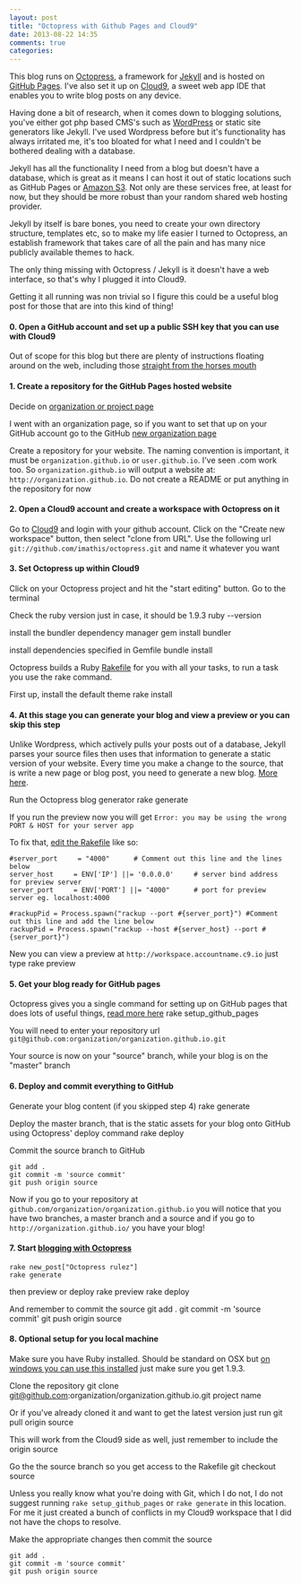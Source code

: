 ```yaml
---
layout: post
title: "Octopress with Github Pages and Cloud9"
date: 2013-08-22 14:35
comments: true
categories: 
---
```


This blog runs on [Octopress](http://octopress.org/), a framework for [Jekyll](https://github.com/mojombo/jekyll) 
and is hosted on [GitHub Pages](http://pages.github.com/). I've also set it up on [Cloud9](https://c9.io/), a
sweet web app IDE that enables you to write blog posts on any device.

Having done a bit of research, when it comes down to blogging solutions, you've either got php based CMS's
such as [WordPress](http://wordpress.org/) or static site generators like Jekyll. I've used Wordpress before
but it's functionality has always irritated me, it's too bloated for what I need and I couldn't be bothered 
dealing with a database.

Jekyll has all the functionality I need from a blog but doesn't have a database, which is great as it 
means I can host it out of static locations such as GitHub Pages or [Amazon S3](http://aws.amazon.com/s3/). 
Not only are these services free, at least for now, but they should be more robust than your random 
shared web hosting provider.

Jekyll by itself is bare bones, you need to create your own directory structure, templates etc, so to make my life
easier I turned to Octopress, an establish framework that takes care of all the pain and has many nice
publicly available themes to hack.

The only thing missing with Octopress / Jekyll is it doesn't have a web interface, so that's why I plugged it into Cloud9. 

Getting it all running was non trivial so I figure this could be a useful blog post for those that are into this kind of thing!


#### 0. Open a GitHub account and set up a public SSH key that you can use with Cloud9

Out of scope for this blog but there are plenty of instructions floating around on the web, 
including those [straight from the horses mouth](https://help.github.com/articles/generating-ssh-keys)


#### 1. Create a repository for the GitHub Pages hosted website

Decide on [organization or project page](https://help.github.com/articles/user-organization-and-project-pages)

I went with an organization page, so if you want to set that up on your GitHub account go to the GitHub 
[new organization page](https://github.com/account/organizations/new)

Create a repository for your website. The naming convention is important, it must be `organization.github.io` or `user.github.io`. 
I've seen .com work too. So `organization.github.io` will output a website at: `http://organization.github.io`.
Do not create a README or put anything in the repository for now


#### 2. Open a Cloud9 account and create a workspace with Octopress on it

Go to [Cloud9](c9.io) and login with your github account. Click on the "Create new workspace" button, then select "clone from URL".
Use the following url `git://github.com/imathis/octopress.git` and name it whatever you want


#### 3. Set Octopress up within Cloud9

Click on your Octopress project and hit the "start editing" button. Go to the terminal

Check the ruby version just in case, it should be 1.9.3
    ruby --version

install the bundler dependency manager
    gem install bundler

install dependencies specified in Gemfile
    bundle install

Octopress builds a Ruby [Rakefile](http://rake.rubyforge.org/doc/rakefile_rdoc.html) for you with all your tasks, 
to run a task you use the rake command. 

First up, install the default theme
    rake install


#### 4. At this stage you can generate your blog and view a preview or you can skip this step

Unlike Wordpress, which actively pulls your posts out of a database, Jekyll parses your source files then uses that information
to generate a static version of your website. Every time you make a change to the source, that is write a new page or blog post,
you need to generate a new blog. [More here](http://jekyllbootstrap.com/lessons/jekyll-introduction.html).

Run the Octopress blog generator
    rake generate

If you run the preview now you will get `Error: you may be using the wrong PORT & HOST for your server app`

To fix that, [edit the Rakefile](http://www.devopsy.com/blog/2012/10/04/octopress-on-cloud9/) like so:

    #server_port     = "4000"      # Comment out this line and the lines below
    server_host     = ENV['IP'] ||= '0.0.0.0'     # server bind address for preview server
    server_port     = ENV['PORT'] ||= "4000"      # port for preview server eg. localhost:4000

    #rackupPid = Process.spawn("rackup --port #{server_port}") #Comment out this line and add the line below
    rackupPid = Process.spawn("rackup --host #{server_host} --port #{server_port}")

New you can view a preview at `http://workspace.accountname.c9.io` just type
    rake preview


#### 5. Get your blog ready for GitHub pages

Octopress gives you a single command for setting up on GitHub pages that does lots of useful things, 
[read more here](http://octopress.org/docs/deploying/github)
    rake setup_github_pages

You will need to enter your repository url `git@github.com:organization/organization.github.io.git`

Your source is now on your "source" branch, while your blog is on the "master" branch
 

#### 6. Deploy and commit everything to GitHub

Generate your blog content (if you skipped step 4)
    rake generate

Deploy the master branch, that is the static assets for your blog onto GitHub using Octopress' deploy command
    rake deploy
 
Commit the source branch to GitHub

    git add .
    git commit -m 'source commit'
    git push origin source

Now if you go to your repository at `github.com/organization/organization.github.io` you will notice that
you have two branches, a master branch and a source and if you go to `http://organization.github.io/`
you have your blog!


#### 7. Start [blogging with Octopress](http://octopress.org/docs/blogging/)

    rake new_post["Octopress rulez"]
    rake generate

then preview or deploy
    rake preview
    rake deploy

And remember to commit the source
    git add .
    git commit -m 'source commit'
    git push origin source


#### 8. Optional setup for you local machine

Make sure you have Ruby installed. Should be standard on OSX but [on windows you can use this installed](http://rubyinstaller.org/)
just make sure you get 1.9.3.

Clone the repository
    git clone git@github.com:organization/organization.github.io.git project name

Or if you've already cloned it and want to get the latest version just run
    git pull origin source

This will work from the Cloud9 side as well, just remember to include the origin source

Go the the source branch so you get access to the Rakefile
    git checkout source

Unless you really know what you're doing with Git, which I do not, I do not suggest running `rake setup_github_pages` or 
`rake generate` in this location. For me it just created a bunch of conflicts in my Cloud9 workspace that I did not have 
the chops to resolve.

Make the appropriate changes then commit the source

    git add .
    git commit -m 'source commit'
    git push origin source